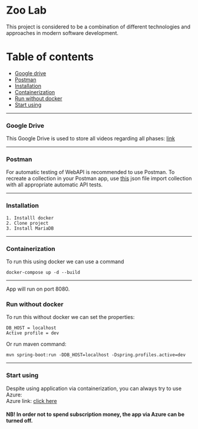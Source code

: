 # Zoo Lab
This project is considered to be a combination of different technologies and approaches in modern software development.

# Table of contents
* [Google drive](#google-drive)
* [Postman](#postman)
* [Installation](#installation)
* [Containerization](#containerization)
* [Run without docker](#runwithoutdocker)
* [Start using](#start-using)

---
### Google Drive
This Google Drive is used to store all videos regarding all phases: [link](https://drive.google.com/drive/folders/1fBpfP7I5tSagGTB_iIcAeFuXVp8mpLth?usp=sharing)

---
### Postman
For automatic testing of WebAPI is recommended to use Postman.
To recreate a collection in your Postman app, use [this](https://drive.google.com/file/d/12LD66lorETfunYp6czNcedUubCvnTrcH/view) json file import collection with all appropriate automatic API tests.

---
### Installation
```
1. Installl docker
2. Clone project
3. Install MariaDB
```
---
### Containerization 
To run this using docker we can use a command
```
docker-compose up -d --build 
```
---
App will run on port 8080.

### Run without docker
To run this without docker we can set the properties:
```
DB_HOST = localhost
Active profile = dev
```
Or run maven command:
```
mvn spring-boot:run -DDB_HOST=localhost -Dspring.profiles.active=dev
```
---
### Start using
Despite using application via containerization, you can always try to use Azure:  
Azure link: [click here](https://zoo-lab.azurewebsites.net)  
#### NB! In order not to spend subscription money, the app via Azure can be turned off.